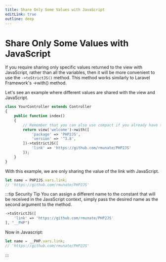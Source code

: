 ```yaml
---
title: Share Only Some Values with JavaScript
editLink: true
outline: deep
---
```


# Share Only Some Values with JavaScript

If you require sharing only specific values returned to the view with JavaScript, rather than all the variables, then it will be more convenient to use the `->toStrictJS()` method. This method works similarly to Laravel Framework's ->with() method.

Let's see an example where different values are shared with the view and JavaScript.

```php
class YourController extends Controller
{
	public function index()
	{
		// Remember that you can also use compact if you already have the variables defined.
		return view('welcome')->with([
			'package' => 'PHP2JS',
			'version' => '^3.8',
		])->toStrictJS([
			'link' => 'https://github.com/rmunate/PHP2JS'
		]);
	}
}
```

With this example, we are only sharing the value of the link with JavaScript.

```javascript
let name = PHP2JS.vars.link;
// 'https://github.com/rmunate/PHP2JS'
```

:::tip Security Tip
You can assign a different name to the constant that will be received in the JavaScript context, simply pass the desired name as the second argument to the method.

```php
->toStrictJS([
	'link' => 'https://github.com/rmunate/PHP2JS'
], "__PHP")
```

Now in Javascript:

```javascript
let name = __PHP.vars.link;
// 'https://github.com/rmunate/PHP2JS'
```
:::
